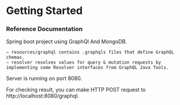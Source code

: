 # Getting Started

### Reference Documentation

Spring boot project using GraphQl And MongoDB.

    – resources/graphql contains .graphqls files that define GraphQL chemas.
    – resolver resolves values for query & mutation requests by implementing some Resolver interfaces from GraphQL Java Tools.

Server is running on port 8080.

For checking result, you can make HTTP POST request to http://localhost:8080/graphql.

